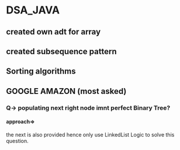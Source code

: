 # DSA_JAVA
## created own adt for array
## created subsequence pattern
## Sorting algorithms

## GOOGLE AMAZON (most asked)
### Q-> populating next right node imnt perfect Binary Tree?
#### approach=>
the next is also provided hence only use LinkedList Logic to solve this question. <br>

